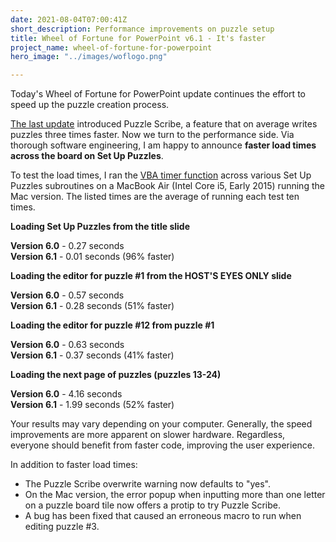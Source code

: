 ```yaml
---
date: 2021-08-04T07:00:41Z
short_description: Performance improvements on puzzle setup
title: Wheel of Fortune for PowerPoint v6.1 - It's faster
project_name: wheel-of-fortune-for-powerpoint
hero_image: "../images/woflogo.png"

---
```

Today's Wheel of Fortune for PowerPoint update continues the effort to speed up the puzzle creation process.

[The last update](/blog/wheel-of-fortune-for-powerpoint-v6.0-holy-smokes/) introduced Puzzle Scribe, a feature that on average writes puzzles three times faster. Now we turn to the performance side. Via thorough software engineering, I am happy to announce **faster load times across the board on Set Up Puzzles**.

To test the load times, I ran the [VBA timer function](https://stackoverflow.com/a/199480) across various Set Up Puzzles subroutines on a MacBook Air (Intel Core i5, Early 2015) running the Mac version. The listed times are the average of running each test ten times.

**Loading Set Up Puzzles from the title slide**

**Version 6.0** - 0.27 seconds<br>
**Version 6.1** - 0.01 seconds (96% faster)

**Loading the editor for puzzle #1 from the HOST'S EYES ONLY slide**

**Version 6.0** - 0.57 seconds<br>
**Version 6.1** - 0.28 seconds (51% faster)

**Loading the editor for puzzle #12 from puzzle #1**

**Version 6.0** - 0.63 seconds<br>
**Version 6.1** - 0.37 seconds (41% faster)

**Loading the next page of puzzles (puzzles 13-24)**

**Version 6.0** - 4.16 seconds<br>
**Version 6.1** - 1.99 seconds (52% faster)

Your results may vary depending on your computer. Generally, the speed improvements are more apparent on slower hardware. Regardless, everyone should benefit from faster code, improving the user experience.

In addition to faster load times:

* The Puzzle Scribe overwrite warning now defaults to "yes".
* On the Mac version, the error popup when inputting more than one letter on a puzzle board tile now offers a protip to try Puzzle Scribe.
* A bug has been fixed that caused an erroneous macro to run when editing puzzle #3.